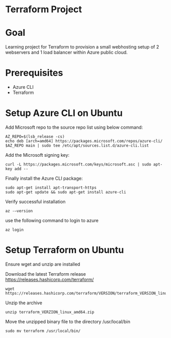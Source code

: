 # Terraform Project

# Goal
Learning project for Terraform to provision a small webhosting setup of 2 webservers and 1 load balancer within Azure public cloud.

# Prerequisites
* Azure CLI
* Terraform

# Setup Azure CLI on Ubuntu
Add Microsoft repo to the source repo list using below command:
```
AZ_REPO=$(lsb_release -cs)
echo deb [arch=amd64] https://packages.microsoft.com/repos/azure-cli/ $AZ_REPO main | sudo tee /etc/apt/sources.list.d/azure-cli.list
```
Add the Microsoft signing key:
```
curl -L https://packages.microsoft.com/keys/microsoft.asc | sudo apt-key add --
```
Finally install the Azure CLI package:
```
sudo apt-get install apt-transport-https
sudo apt-get update && sudo apt-get install azure-cli
```
Verify successful installation
```
az -–version
```
use the following command to login to azure
```
az login
```

# Setup Terraform on Ubuntu
Ensure wget and unzip are installed

Download the latest Terraform release https://releases.hashicorp.com/terraform/
```
wget https://releases.hashicorp.com/terraform/VERSION/terraform_VERSION_linux_amd64.zip
```
Unzip the archive
```
unzip terraform_VERZION_linux_amd64.zip
```
Move the unzipped binary file to the directory /usr/local/bin
```
sudo mv terraform /usr/local/bin/
```
